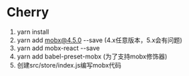 # Cherry

1. yarn install
2. yarn add mobx@4.5.0 --save (4.x任意版本，5.x会有问题)
3. yarn add mobx-react  --save
4. yarn add babel-preset-mobx (为了支持mobx修饰器)
5. 创建src/store/index.js编写mobx代码
